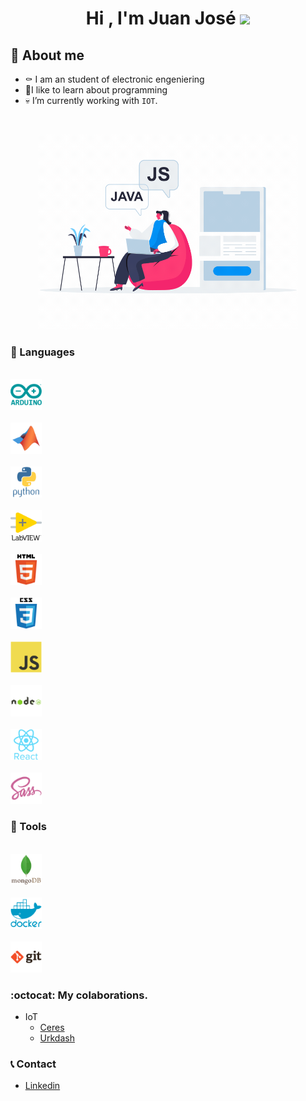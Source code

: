 <h1 align="center">Hi , I'm Juan José <img src="https://media.giphy.com/media/hvRJCLFzcasrR4ia7z/giphy.gif" width="35"></h1>



## :bat: About me
- :coffin: I am an student of electronic engeniering
- :vampire:I like to learn about programming
- :skull: I’m currently working with `IOT`.


<br>


<p align="center">
  <img style="width:26rem; height:auto" src="https://raw.githubusercontent.com/Elanza-48/Elanza-48/41a4790484e268102dfdab2b7c59d440d3ffafab/resources/img/coders-prog.gif"/>
</p>




### :milky_way: Languages 
  <code> <img height="50" src="https://github.com/devicons/devicon/blob/master/icons/arduino/arduino-original-wordmark.svg"> </code>
  <code> <img height="50" src="https://github.com/devicons/devicon/blob/master/icons/matlab/matlab-original.svg"> </code>
  <code> <img height="50" src="https://github.com/devicons/devicon/blob/master/icons/python/python-original-wordmark.svg"> </code>
  <code> <img height="50" src="https://github.com/devicons/devicon/blob/master/icons/labview/labview-original-wordmark.svg"> </code>
  <code> <img height="50" src="https://github.com/devicons/devicon/blob/master/icons/html5/html5-original-wordmark.svg"> </code>
  <code> <img height="50" src="https://raw.githubusercontent.com/devicons/devicon/master/icons/css3/css3-original-wordmark.svg"> </code>
  <code> <img height="50" src="https://raw.githubusercontent.com/devicons/devicon/master/icons/javascript/javascript-original.svg"> </code>
  <code> <img height="50" src="https://raw.githubusercontent.com/devicons/devicon/master/icons/nodejs/nodejs-original-wordmark.svg"> </code>
  <code> <img height="50" src="https://raw.githubusercontent.com/devicons/devicon/master/icons/react/react-original-wordmark.svg"> </code>
  <code> <img height="50" src="https://raw.githubusercontent.com/devicons/devicon/master/icons/sass/sass-original.svg"> </code>



  
### :wrench: Tools
 <code> <img height="50" src="https://github.com/devicons/devicon/blob/master/icons/mongodb/mongodb-original-wordmark.svg"> </code>
 <code> <img height="50" src="https://github.com/devicons/devicon/blob/master/icons/docker/docker-plain-wordmark.svg"> </code>
 <code> <img height="50" src="https://github.com/devicons/devicon/blob/master/icons/git/git-original-wordmark.svg"> </code>



### :octocat: My colaborations.

- IoT
  - <a href="https://github.com/Sirius-py/ceres-iot" target="_blank">Ceres</a>
  - <a href="https://github.com/Urkdash" target="_blank">Urkdash</a>



### :telephone_receiver: Contact

* <a href="https://www.linkedin.com/in/juan-jose-morales-zapata/" target="_blank">Linkedin</a>


<!---
JuanjoMz-Dev4/JuanjoMz-Dev is a ✨ special ✨ repository because its `README.md` (this file) appears on your GitHub profile.
You can click the Preview link to take a look at your changes.
--->


